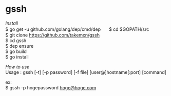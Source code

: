 # gssh  
*Install*  
$ go get -u github.com/golang/dep/cmd/dep  　
$ cd $GOPATH/src  
$ git clone https://github.com/takemxn/gssh  
$ cd gssh  
$ dep ensure  
$ go build  
$ go install  

*How to use*  
Usage : gssh [-t] [-p password] [-f file] [user@]hostname[:port] [command]  

ex:  
$ gssh -p hogepassword hoge@hoge.com  
